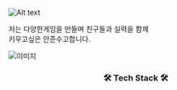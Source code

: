 


![Alt text](image.png)
<!--
**jjuns887/jjuns887** is a ✨ _special_ ✨ repository because its `README.md` (this file) appears on your GitHub profile.

Here are some ideas to get you started:

- 🔭 I’m currently working on ...
- 🌱 I’m currently learning ...
- 👯 I’m looking to collaborate on ...
- 🤔 I’m looking for help with ...
- 💬 Ask me about ...
- 📫 How to reach me: ...
- 😄 Pronouns: ...
- ⚡ Fun fact: ...
--> 
 저는 다양한게임을 만들며 친구들과 실력을 함께 <br>키우고싶은 안준수고합니다.

![이미지](https://github-readme-stats.vercel.app/api/top-langs/?username=anuraghazra&layout=compact)

<h3 align="center"><b>🛠 Tech Stack 🛠</b></h3>
</br>
<img src=
>

